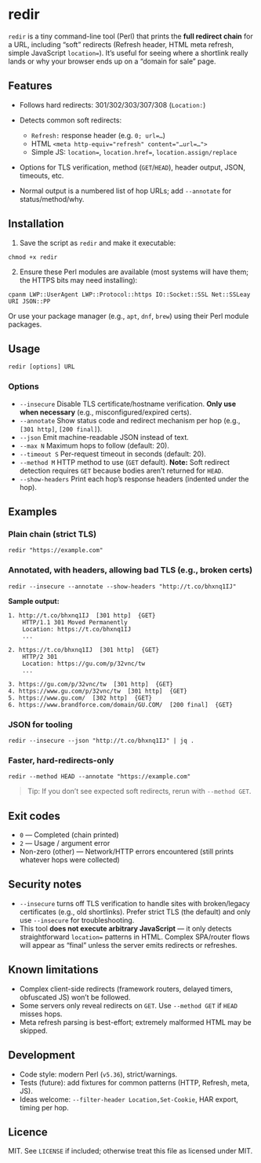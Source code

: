 # redir

`redir` is a tiny command-line tool (Perl) that prints the **full redirect chain** for a URL, including “soft” redirects (Refresh header, HTML meta refresh, simple JavaScript `location=`). It’s useful for seeing where a shortlink really lands or why your browser ends up on a “domain for sale” page.

## Features

* Follows hard redirects: 301/302/303/307/308 (`Location:`)
* Detects common soft redirects:

  * `Refresh:` response header (e.g. `0; url=…`)
  * HTML `<meta http-equiv="refresh" content="…url=…">`
  * Simple JS: `location=`, `location.href=`, `location.assign/replace`
* Options for TLS verification, method (`GET`/`HEAD`), header output, JSON, timeouts, etc.
* Normal output is a numbered list of hop URLs; add `--annotate` for status/method/why.

## Installation

1. Save the script as `redir` and make it executable:

```
chmod +x redir
```

2. Ensure these Perl modules are available (most systems will have them; the HTTPS bits may need installing):

```
cpanm LWP::UserAgent LWP::Protocol::https IO::Socket::SSL Net::SSLeay URI JSON::PP
```

Or use your package manager (e.g., `apt`, `dnf`, `brew`) using their Perl module packages.

## Usage

```
redir [options] URL
```

### Options

* `--insecure`
  Disable TLS certificate/hostname verification. **Only use when necessary** (e.g., misconfigured/expired certs).
* `--annotate`
  Show status code and redirect mechanism per hop (e.g., `[301 http]`, `[200 final]`).
* `--json`
  Emit machine-readable JSON instead of text.
* `--max N`
  Maximum hops to follow (default: 20).
* `--timeout S`
  Per-request timeout in seconds (default: 20).
* `--method M`
  HTTP method to use (`GET` default). **Note:** Soft redirect detection requires `GET` because bodies aren’t returned for `HEAD`.
* `--show-headers`
  Print each hop’s response headers (indented under the hop).

## Examples

### Plain chain (strict TLS)

```
redir "https://example.com"
```

### Annotated, with headers, allowing bad TLS (e.g., broken certs)

```
redir --insecure --annotate --show-headers "http://t.co/bhxnq1IJ"
```

**Sample output:**

```
1. http://t.co/bhxnq1IJ  [301 http]  {GET}
    HTTP/1.1 301 Moved Permanently
    Location: https://t.co/bhxnq1IJ
    ...

2. https://t.co/bhxnq1IJ  [301 http]  {GET}
    HTTP/2 301
    Location: https://gu.com/p/32vnc/tw
    ...

3. https://gu.com/p/32vnc/tw  [301 http]  {GET}
4. https://www.gu.com/p/32vnc/tw  [301 http]  {GET}
5. https://www.gu.com/  [302 http]  {GET}
6. https://www.brandforce.com/domain/GU.COM/  [200 final]  {GET}
```

### JSON for tooling

```
redir --insecure --json "http://t.co/bhxnq1IJ" | jq .
```

### Faster, hard-redirects-only

```
redir --method HEAD --annotate "https://example.com"
```

> Tip: If you don’t see expected soft redirects, rerun with `--method GET`.

## Exit codes

* `0` — Completed (chain printed)
* `2` — Usage / argument error
* Non-zero (other) — Network/HTTP errors encountered (still prints whatever hops were collected)

## Security notes

* `--insecure` turns off TLS verification to handle sites with broken/legacy certificates (e.g., old shortlinks). Prefer strict TLS (the default) and only use `--insecure` for troubleshooting.
* This tool **does not execute arbitrary JavaScript** — it only detects straightforward `location=` patterns in HTML. Complex SPA/router flows will appear as “final” unless the server emits redirects or refreshes.

## Known limitations

* Complex client-side redirects (framework routers, delayed timers, obfuscated JS) won’t be followed.
* Some servers only reveal redirects on `GET`. Use `--method GET` if `HEAD` misses hops.
* Meta refresh parsing is best-effort; extremely malformed HTML may be skipped.

## Development

* Code style: modern Perl (`v5.36`), strict/warnings.
* Tests (future): add fixtures for common patterns (HTTP, Refresh, meta, JS).
* Ideas welcome: `--filter-header Location,Set-Cookie`, HAR export, timing per hop.

## Licence

MIT. See `LICENSE` if included; otherwise treat this file as licensed under MIT.

